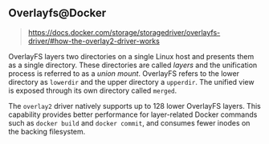


## Overlayfs@Docker
> https://docs.docker.com/storage/storagedriver/overlayfs-driver/#how-the-overlay2-driver-works

OverlayFS layers two directories on a single Linux host and presents them as a single directory. These directories are called *layers* and the unification process is referred to as a *union mount*. OverlayFS refers to the lower directory as `lowerdir` and the upper directory a `upperdir`. The unified view is exposed through its own directory called `merged`.

The `overlay2` driver natively supports up to 128 lower OverlayFS layers. This capability provides better performance for layer-related Docker commands such as `docker build` and `docker commit`, and consumes fewer inodes on the backing filesystem.


